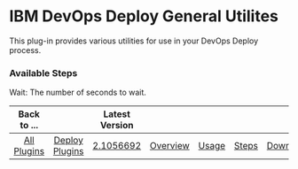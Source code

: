 
# IBM DevOps Deploy General Utilites

This plug-in provides various utilities for use in your DevOps Deploy process.


### Available Steps

Wait: The number of seconds to wait.



|Back to ...||Latest Version|||||
| :---: | :---: | :---: | :---: | :---: | :---: | :---: |
|[All Plugins](../../index.md)|[Deploy Plugins](../README.md)|[2.1056692](https://raw.githubusercontent.com/UrbanCode/IBM-UCD-PLUGINS/main/files/general-utilities/general-utilities-2.1056692.zip)|[Overview](overview.md)|[Usage](usage.md)|[Steps](steps.md)|[Downloads](downloads.md)|
